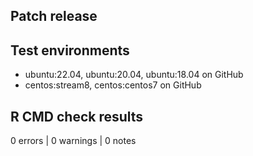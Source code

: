 ## Patch release

## Test environments
- ubuntu:22.04, ubuntu:20.04, ubuntu:18.04 on GitHub
- centos:stream8, centos:centos7 on GitHub

## R CMD check results
0 errors | 0 warnings | 0 notes

